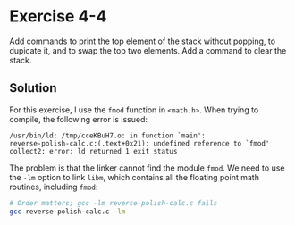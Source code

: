 # Exercise 4-4

Add commands to print the top element of the stack without popping, to dupicate it, and to swap the top two
elements. Add a command to clear the stack.

## Solution

For this exercise, I use the `fmod` function in `<math.h>`. When trying to compile, the following error is issued:

```
/usr/bin/ld: /tmp/cceKBuH7.o: in function `main':
reverse-polish-calc.c:(.text+0x21): undefined reference to `fmod'
collect2: error: ld returned 1 exit status
```

The problem is that the linker cannot find the module `fmod`. We need to use the `-lm` option to link `libm`, which
contains all the floating point math routines, including `fmod`:

```bash
# Order matters; gcc -lm reverse-polish-calc.c fails
gcc reverse-polish-calc.c -lm
```

